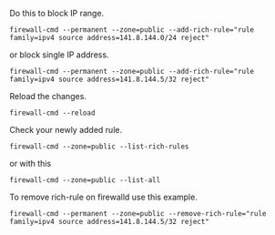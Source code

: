Do this to block IP range.
```
firewall-cmd --permanent --zone=public --add-rich-rule="rule family=ipv4 source address=141.8.144.0/24 reject"
```

or block single IP address.
```
firewall-cmd --permanent --zone=public --add-rich-rule="rule family=ipv4 source address=141.8.144.5/32 reject"
```

Reload the changes.
```
firewall-cmd --reload
```

Check your newly added rule.
```
firewall-cmd --zone=public --list-rich-rules
```

or with this
```
firewall-cmd --zone=public --list-all
```

To remove rich-rule on firewalld use this example.
```
firewall-cmd --permanent --zone=public --remove-rich-rule="rule family=ipv4 source address=141.8.144.5/32 reject"
```
